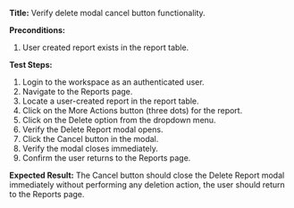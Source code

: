 **Title:** Verify delete modal cancel button functionality.

**Preconditions:**
1. User created report exists in the report table.

**Test Steps:**
1. Login to the workspace as an authenticated user.
2. Navigate to the Reports page.
3. Locate a user-created report in the report table.
4. Click on the More Actions button (three dots) for the report.
5. Click on the Delete option from the dropdown menu.
6. Verify the Delete Report modal opens.
7. Click the Cancel button in the modal.
8. Verify the modal closes immediately.
9. Confirm the user returns to the Reports page.


**Expected Result:**
The Cancel button should close the Delete Report modal immediately without performing any deletion action, the user should return to the Reports page.